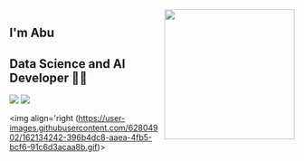 <img align='right' src="https://media.giphy.com/media/M9gbBd9nbDrOTu1Mqx/giphy.gif" width="230">

## I'm Abu
## Data Science and AI Developer 👨‍💻

[![](https://img.shields.io/badge/LinkedIn-Abubakr-blue)](https://www.linkedin.com/in/abubakrmamajonov)
[![](https://img.shields.io/badge/Gmail-mamajonov1710@gmail.com-red)](mailto:mamajonov1710@gmail.com)



<!---
Abubakr1710/Abubakr1710 is a ✨ special ✨ repository because its `README.md` (this file) appears on your GitHub profile.
You can click the Preview link to take a look at your changes.
--->
<img align='right (https://user-images.githubusercontent.com/62804902/162134242-396b4dc8-aaea-4fb5-bcf6-91c6d3acaa8b.gif)>
